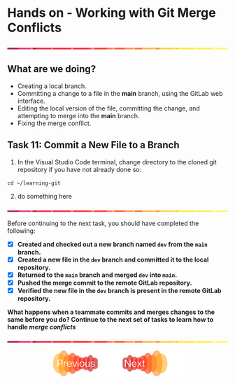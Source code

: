 # Hands on - Working with Git Merge Conflicts

![line](../assets/banner.png)

## What are we doing?

- Creating a local branch.
- Committing a change to a file in the **main** branch, using the GitLab web interface.
- Editing the local version of the file, committing the change, and attempting to merge into the **main** branch.
- Fixing the merge conflict.

## Task 11: Commit a New File to a Branch

1. In the Visual Studio Code terminal, change directory to the cloned git repository if you have not already done so:

```shell
cd ~/learning-git
```
 
2. do something here

![line](../assets/banner.png)

Before continuing to the next task, you should have completed the following:

* [x] **Created and checked out a new branch named `dev` from the `main` branch.**
* [x] **Created a new file in the `dev` branch and committed it to the local repository.**
* [x] **Returned to the `main` branch and merged `dev` into `main`.**
* [x] **Pushed the merge commit to the remote GitLab repository.**
* [x] **Verified the new file in the `dev` branch is present in the remote GitLab repository.**

**What happens when a teammate commits and merges changes to the same before you do? Continue to the next set of tasks to learn how to handle *merge conflicts***

![line](../assets/banner.png)

<p align="center">
<a href="5-git_branch_and_merge.md"><img src="../assets/previous.png" width="150px"></a>
<a href="6-git_merge_conflicts.md"><img src="../assets/next.png" width="150px"></a>
</p>
 


